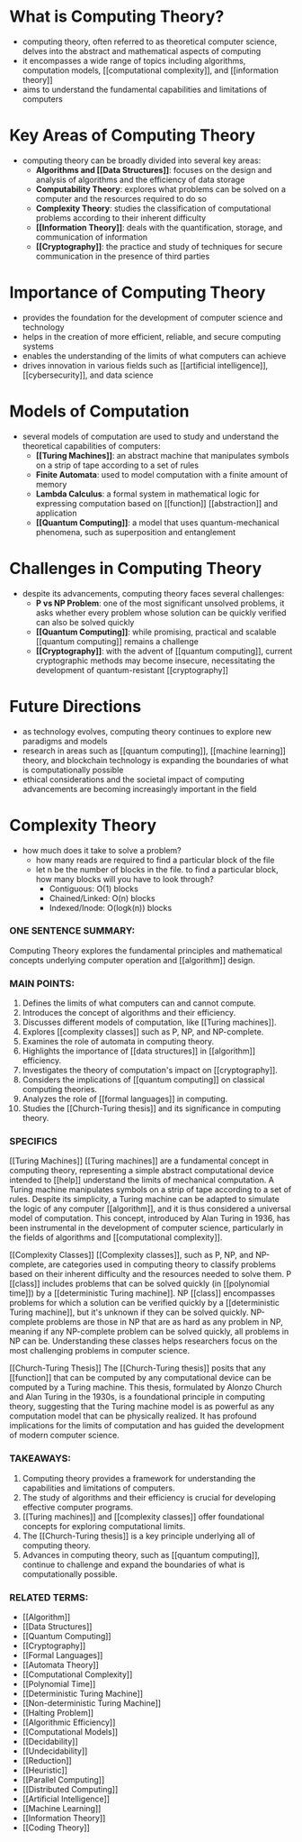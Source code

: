 
# What is Computing Theory?
- computing theory, often referred to as theoretical computer science, delves into the abstract and mathematical aspects of computing
- it encompasses a wide range of topics including algorithms, computation models, [[computational complexity]], and [[information theory]]
- aims to understand the fundamental capabilities and limitations of computers

# Key Areas of Computing Theory
- computing theory can be broadly divided into several key areas:
	- **Algorithms and [[Data Structures]]**: focuses on the design and analysis of algorithms and the efficiency of data storage
	- **Computability Theory**: explores what problems can be solved on a computer and the resources required to do so
	- **Complexity Theory**: studies the classification of computational problems according to their inherent difficulty
	- **[[Information Theory]]**: deals with the quantification, storage, and communication of information
	- **[[Cryptography]]**: the practice and study of techniques for secure communication in the presence of third parties

# Importance of Computing Theory
- provides the foundation for the development of computer science and technology
- helps in the creation of more efficient, reliable, and secure computing systems
- enables the understanding of the limits of what computers can achieve
- drives innovation in various fields such as [[artificial intelligence]], [[cybersecurity]], and data science

# Models of Computation
- several models of computation are used to study and understand the theoretical capabilities of computers:
	- **[[Turing Machines]]**: an abstract machine that manipulates symbols on a strip of tape according to a set of rules
	- **Finite Automata**: used to model computation with a finite amount of memory
	- **Lambda Calculus**: a formal system in mathematical logic for expressing computation based on [[function]] [[abstraction]] and application
	- **[[Quantum Computing]]**: a model that uses quantum-mechanical phenomena, such as superposition and entanglement

# Challenges in Computing Theory
- despite its advancements, computing theory faces several challenges:
	- **P vs NP Problem**: one of the most significant unsolved problems, it asks whether every problem whose solution can be quickly verified can also be solved quickly
	- **[[Quantum Computing]]**: while promising, practical and scalable [[quantum computing]] remains a challenge
	- **[[Cryptography]]**: with the advent of [[quantum computing]], current cryptographic methods may become insecure, necessitating the development of quantum-resistant [[cryptography]]

# Future Directions
- as technology evolves, computing theory continues to explore new paradigms and models
- research in areas such as [[quantum computing]], [[machine learning]] theory, and blockchain technology is expanding the boundaries of what is computationally possible
- ethical considerations and the societal impact of computing advancements are becoming increasingly important in the field
# Complexity Theory
- how much does it take to solve a problem?
	- how many reads are required to find a particular block of the file
	- let n be the number of blocks in the file. to find a particular block, how many blocks will you have to look through?
		- Contiguous: O(1) blocks
		- Chained/Linked: O(n) blocks
		- Indexed/Inode: O(logk(n)) blocks



### ONE SENTENCE SUMMARY:
Computing Theory explores the fundamental principles and mathematical concepts underlying computer operation and [[algorithm]] design.

### MAIN POINTS:
1. Defines the limits of what computers can and cannot compute.
2. Introduces the concept of algorithms and their efficiency.
3. Discusses different models of computation, like [[Turing machines]].
4. Explores [[complexity classes]] such as P, NP, and NP-complete.
5. Examines the role of automata in computing theory.
6. Highlights the importance of [[data structures]] in [[algorithm]] efficiency.
7. Investigates the theory of computation's impact on [[cryptography]].
8. Considers the implications of [[quantum computing]] on classical computing theories.
9. Analyzes the role of [[formal languages]] in computing.
10. Studies the [[Church-Turing thesis]] and its significance in computing theory.

### SPECIFICS

[[Turing Machines]]
[[Turing machines]] are a fundamental concept in computing theory, representing a simple abstract computational device intended to [[help]] understand the limits of mechanical computation. A Turing machine manipulates symbols on a strip of tape according to a set of rules. Despite its simplicity, a Turing machine can be adapted to simulate the logic of any computer [[algorithm]], and it is thus considered a universal model of computation. This concept, introduced by Alan Turing in 1936, has been instrumental in the development of computer science, particularly in the fields of algorithms and [[computational complexity]].

[[Complexity Classes]]
[[Complexity classes]], such as P, NP, and NP-complete, are categories used in computing theory to classify problems based on their inherent difficulty and the resources needed to solve them. P [[class]] includes problems that can be solved quickly (in [[polynomial time]]) by a [[deterministic Turing machine]]. NP [[class]] encompasses problems for which a solution can be verified quickly by a [[deterministic Turing machine]], but it's unknown if they can be solved quickly. NP-complete problems are those in NP that are as hard as any problem in NP, meaning if any NP-complete problem can be solved quickly, all problems in NP can be. Understanding these classes helps researchers focus on the most challenging problems in computer science.

[[Church-Turing Thesis]]
The [[Church-Turing thesis]] posits that any [[function]] that can be computed by any computational device can be computed by a Turing machine. This thesis, formulated by Alonzo Church and Alan Turing in the 1930s, is a foundational principle in computing theory, suggesting that the Turing machine model is as powerful as any computation model that can be physically realized. It has profound implications for the limits of computation and has guided the development of modern computer science.

### TAKEAWAYS:
1. Computing theory provides a framework for understanding the capabilities and limitations of computers.
2. The study of algorithms and their efficiency is crucial for developing effective computer programs.
3. [[Turing machines]] and [[complexity classes]] offer foundational concepts for exploring computational limits.
4. The [[Church-Turing thesis]] is a key principle underlying all of computing theory.
5. Advances in computing theory, such as [[quantum computing]], continue to challenge and expand the boundaries of what is computationally possible.

### RELATED TERMS:
- [[Algorithm]]
- [[Data Structures]]
- [[Quantum Computing]]
- [[Cryptography]]
- [[Formal Languages]]
- [[Automata Theory]]
- [[Computational Complexity]]
- [[Polynomial Time]]
- [[Deterministic Turing Machine]]
- [[Non-deterministic Turing Machine]]
- [[Halting Problem]]
- [[Algorithmic Efficiency]]
- [[Computational Models]]
- [[Decidability]]
- [[Undecidability]]
- [[Reduction]]
- [[Heuristic]]
- [[Parallel Computing]]
- [[Distributed Computing]]
- [[Artificial Intelligence]]
- [[Machine Learning]]
- [[Information Theory]]
- [[Coding Theory]]